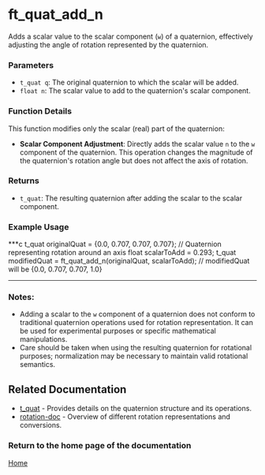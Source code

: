 # ft_quat_add_n
Adds a scalar value to the scalar component (`w`) of a quaternion, effectively adjusting the angle of rotation represented by the quaternion.

### Parameters
- `t_quat q`: The original quaternion to which the scalar will be added.
- `float n`: The scalar value to add to the quaternion's scalar component.

### Function Details
This function modifies only the scalar (real) part of the quaternion:
- **Scalar Component Adjustment**: Directly adds the scalar value `n` to the `w` component of the quaternion. This operation changes the magnitude of the quaternion's rotation angle but does not affect the axis of rotation.

### Returns
- `t_quat`: The resulting quaternion after adding the scalar to the scalar component.

### Example Usage
***c
t_quat originalQuat = {0.0, 0.707, 0.707, 0.707}; // Quaternion representing rotation around an axis
float scalarToAdd = 0.293;
t_quat modifiedQuat = ft_quat_add_n(originalQuat, scalarToAdd);
// modifiedQuat will be {0.0, 0.707, 0.707, 1.0}
***

### Notes:
- Adding a scalar to the `w` component of a quaternion does not conform to traditional quaternion operations used for rotation representation. It can be used for experimental purposes or specific mathematical manipulations.
- Care should be taken when using the resulting quaternion for rotational purposes; normalization may be necessary to maintain valid rotational semantics.

## Related Documentation
- [t_quat](./t_quat.md) - Provides details on the quaternion structure and its operations.
- [rotation-doc](../rotation-doc.md) - Overview of different rotation representations and conversions.

### Return to the home page of the documentation
[Home](../../home.md)
